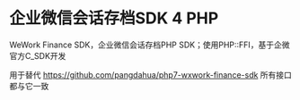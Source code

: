 # 企业微信会话存档SDK 4 PHP
WeWork Finance SDK，企业微信会话存档PHP SDK；使用PHP::FFI，基于企微官方C_SDK开发

用于替代 https://github.com/pangdahua/php7-wxwork-finance-sdk 所有接口都与它一致
